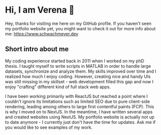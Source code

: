 # Hi, I am Verena 👋

Hey, thanks for visiting me here on my GitHub profile. If you haven't seen my portfolio website yet, you might want to check it out for more info about me: https://www.schwachmeyer.dev

## Short intro about me

My coding experience started back in 2011 when I worked on my phD thesis. I taught myself to write scripts in MATLAB in order to handle large datasets, synchronize and analyze them. My skills improved over time and I realized how much I enjoy coding. However, creating nice and handy UIs was still missing in my skillset - web development filled this gap and now I enjoy "crafting" different kind of full stack web apps. 

I have been working primarily with ReactJS but reached a point where I couldn't ignore its limitations such as limited SEO due to pure client-side rendering, leading among others to large first contentful paints (FCP). 
This is why I moved on to NextJS. In the meantime, I have written several apps and created websites using NextJS. My portfolio website is actually not up to date anymore - I currently just don't have the time for updates. Ask me if you would like to see examples of my work. 


 


